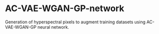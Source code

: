# AC-VAE-WGAN-GP-network
Generation of hyperspectral pixels to augment training datasets using AC-VAE-WGAN-GP neural network.
